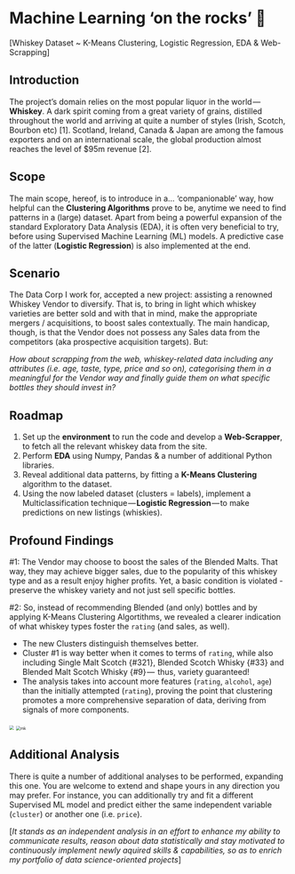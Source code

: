 # Machine Learning ‘on the rocks’ 🥃

[Whiskey Dataset ~ K-Means Clustering, Logistic Regression, EDA & Web-Scrapping]

## Introduction

The project’s domain relies on the most popular liquor in the world —  **Whiskey**. A dark spirit coming from a great variety of grains, distilled throughout the world and arriving at quite a number of styles (Irish, Scotch, Bourbon etc) [1]. Scotland, Ireland, Canada & Japan are among the famous exporters and on an international scale, the global production almost reaches the level of $95m revenue [2].

## Scope
The main scope, hereof, is to introduce in a… ‘companionable’ way, how helpful can the **Clustering Algorithms** prove to be, anytime we need to find patterns in a (large) dataset. Apart from being a powerful expansion of the standard Exploratory Data Analysis (EDA), it is often very beneficial to try, before using Supervised Machine Learning (ML) models. A predictive case of the latter (**Logistic Regression**) is also implemented at the end.

## Scenario

The Data Corp I work for, accepted a new project: assisting a renowned Whiskey Vendor to diversify. That is, to bring in light which whiskey varieties are better sold and with that in mind, make the appropriate mergers / acquisitions, to boost sales contextually. The main handicap, though, is that the Vendor does not possess any Sales data from the competitors (aka prospective acquisition targets). But:

*How about scrapping from the web, whiskey-related data including any attributes (i.e. age, taste, type, price and so on), categorising them in a meaningful for the Vendor way and finally guide them on what specific bottles they should invest in?*

## Roadmap

1. Set up the **environment** to run the code and develop a **Web-Scrapper**, to fetch all the relevant whiskey data from the site.
2. Perform **EDA** using Numpy, Pandas & a number of additional Python libraries.
3. Reveal additional data patterns, by fitting a **K-Means Clustering** algorithm to the dataset. 
4. Using the now labeled dataset (clusters = labels), implement a Multiclassification technique — **Logistic Regression** — to make predictions on new listings (whiskies).

## Profound Findings

#1: The Vendor may choose to boost the sales of the Blended Malts. That way, they may achieve bigger sales, due to the popularity of this whiskey type and as a result enjoy higher profits. Yet, a basic condition is violated - preserve the whiskey variety and not just sell specific bottles.

#2: So, instead of recommending Blended (and only) bottles and by applying K-Means Clustering Algortithms, we revealed a clearer indication of what whiskey types foster the `rating` (and sales, as well).

* The new Clusters distinguish themselves better.
* Cluster #1 is way better when it comes to terms of `rating`, while also including Single Malt Scotch {#321}, Blended Scotch Whisky {#33} and Blended Malt Scotch Whisky {#9} —  thus, variety guaranteed!
* The analysis takes into account more features (`rating`, `alcohol`, `age`) than the initially attempted (`rating`), proving the point that clustering promotes a more comprehensive separation of data, deriving from signals of more components.



<img src="/Users/gerasimosplegas/Desktop/Machine-Learning-Whiskey-Dataset/Plots/scatter_plot3d@2x.png" style="zoom:50%;" />

<img src="/Users/gerasimosplegas/Desktop/Machine-Learning-Whiskey-Dataset/Plots/scatter_plot@2x.png" alt="mk" style="zoom:50%;" />

## Additional Analysis
There is quite a number of additional analyses to be performed, expanding this one. You are welcome to extend and shape yours in any direction you may prefer. For instance, you can additionally try and fit a different Supervised ML model and predict either the same independent variable (`cluster`) or another one (i.e. `price`).

[*It stands as an independent analysis in an effort to enhance my ability to communicate results, reason about data statistically and stay motivated to continuously implement newly aquired skills & capabilities, so as to enrich my portfolio of data science-oriented projects*]